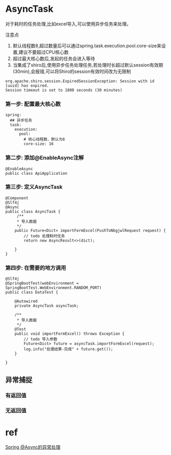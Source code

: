 # AsyncTask
对于耗时的任务处理,比如excel导入,可以使用异步任务来处理。

注意点
1. 默认线程数8,超过数量后可以通过spring.task.execution.pool.core-size来设置,建议不要超过CPU核心数
2. 超过最大核心数后,发起的任务会进入等待
3. 当集成了shiro后,使用异步任务处理任务,若处理时长超过默认session有效期(30min),会报错,可以将Shiro的session有效时间改为无限制
```
org.apache.shiro.session.ExpiredSessionException: Session with id [uuid] has expired. 
Session timeout is set to 1800 seconds (30 minutes)
```

### 第一步: 配置最大核心数
```
spring:
  ## 异步任务
  task:
    execution:
      pool:
        # 核心线程数，默认为8
        core-size: 16
```

### 第二步: 添加@EnableAsync注解
```
@EnableAsync
public class ApiApplication
```

### 第三步: 定义AsyncTask
```
@Component
@Slf4j
@Async
public class AsyncTask {
     /**
     * 导入数据
     */
    public Future<Dict> importFormExcel(PushToNbgjwlRequest request) {
        // todo 处理耗时任务
        return new AsyncResult<>(dict);
        
    }
}
```

### 第四步: 在需要的地方调用
```
@Slf4j
@SpringBootTest(webEnvironment = SpringBootTest.WebEnvironment.RANDOM_PORT)
public class DataTest {

    @Autowired
    private AsyncTask asyncTask;

    /**
     * 导入数据
     */
    @Test
    public void importFormExcel() throws Exception {
        // todo 导入参数
        Future<Dict> future = asyncTask.importFormExcel(request);
        log.info("处理结果-完成" + future.get());
    }

}
```

## 异常捕捉

### 有返回值

### 无返回值


# ref
[Spring @Async的异常处理](https://www.cnblogs.com/jpfss/p/10272085.html)
